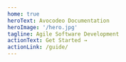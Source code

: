 ```yaml
---
home: true
heroText: Avocodeo Documentation
heroImage: '/hero.jpg'
tagline: Agile Software Development 
actionText: Get Started →
actionLink: /guide/
---
```


